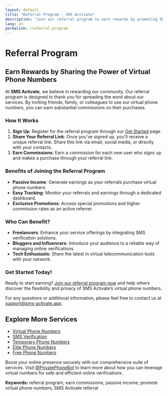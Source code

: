 ```yaml
---
layout: default
title: "Referral Program - SMS Activate"
description: "Join our referral program to earn rewards by promoting SMS Activate. Invite friends and earn commissions on their purchases."
lang: en
permalink: /referral-program
---
```


# Referral Program

## Earn Rewards by Sharing the Power of Virtual Phone Numbers

At **SMS Activate**, we believe in rewarding our community. Our referral program is designed to thank you for spreading the word about our services. By inviting friends, family, or colleagues to use our virtual phone numbers, you can earn substantial commissions on their purchases.

### How It Works

1. **Sign Up**: Register for the referral program through our [Get Started](https://sms-activate.app/get-started) page.
2. **Share Your Referral Link**: Once you've signed up, you'll receive a unique referral link. Share this link via email, social media, or directly with your contacts.
3. **Earn Commissions**: Earn a commission for each new user who signs up and makes a purchase through your referral link.

### Benefits of Joining the Referral Program

- **Passive Income**: Generate earnings as your referrals purchase virtual phone numbers.
- **Easy Tracking**: Monitor your referrals and earnings through a dedicated dashboard.
- **Exclusive Promotions**: Access special promotions and higher commission rates as an active referrer.

### Who Can Benefit?

- **Freelancers**: Enhance your service offerings by integrating SMS verification solutions.
- **Bloggers and Influencers**: Introduce your audience to a reliable way of managing online verifications.
- **Tech Enthusiasts**: Share the latest in virtual telecommunication tools with your network.

### Get Started Today!

Ready to start earning? [Join our referral program now](https://sms-activate.app/get-started) and help others discover the flexibility and privacy of SMS Activate’s virtual phone numbers.

For any questions or additional information, please feel free to contact us at [support@sms-activate.app](mailto:support@sms-activate.app).

## Explore More Services

- [Virtual Phone Numbers](/virtual-phone-numbers)
- [SMS Verification](/sms-verification)
- [Temporary Phone Numbers](/temporary-phone-numbers)
- [Elite Phone Numbers](/elite-phone-numbers)
- [Free Phone Numbers](/free-phone-numbers)

Boost your online presence securely with our comprehensive suite of services. Visit [@PrivatePhoneBot](https://t.me/PrivatePhoneBot) to learn more about how you can leverage virtual numbers for safe and efficient online verifications.

**Keywords:** referral program, earn commissions, passive income, promote virtual phone numbers, SMS Activate referral